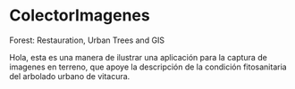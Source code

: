 # ColectorImagenes
Forest: Restauration, Urban Trees and GIS


Hola, esta es una manera de ilustrar una aplicación para la captura de imagenes en terreno, que apoye la descripción de la condición fitosanitaria del arbolado urbano de vitacura.
